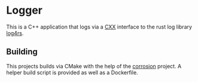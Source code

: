 # Logger

This is a C++ application that logs via a [CXX](cxx.rs) interface to the rust log library [log4rs](https://github.com/estk/log4rs).

## Building

This projects builds via CMake with the help of the [corrosion](https://github.com/corrosion-rs/corrosion) project. A helper build script is provided as well as a Dockerfile.
